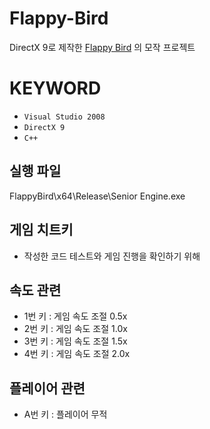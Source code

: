 # Flappy-Bird
DirectX 9로 제작한 [Flappy Bird](https://flappybird.fandom.com/wiki/Flappy_Bird) 의 모작 프로젝트

# KEYWORD
- `Visual Studio 2008`
- `DirectX 9`
- `C++`

## 실행 파일
FlappyBird\x64\Release\Senior Engine.exe

## 게임 치트키
- 작성한 코드 테스트와 게임 진행을 확인하기 위해 

## 속도 관련
- 1번 키 : 게임 속도 조절 0.5x
- 2번 키 : 게임 속도 조절 1.0x
- 3번 키 : 게임 속도 조절 1.5x
- 4번 키 : 게임 속도 조절 2.0x

## 플레이어 관련
- A번 키 : 플레이어 무적
